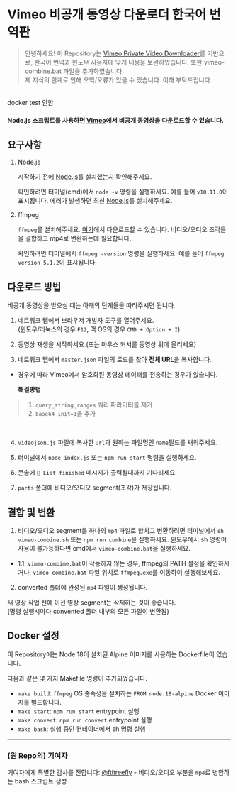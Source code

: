 # Vimeo 비공개 동영상 다운로더 한국어 번역판

> 안녕하세요! 이 Repository는 [Vimeo Private Video Downloader](https://github.com/Tusko/vimeo-private-downloader)를 기반으로, 한국어 번역과 윈도우 사용자에 맞게 내용을 보완하였습니다. 또한 vimeo-combine.bat 파일을 추가하였습니다.<br>
제 지식의 한계로 인해 오역/오류가 있을 수 있습니다. 이해 부탁드립니다.
<br> 
docker test 안함

#### Node.js 스크립트를 사용하면 [Vimeo](https://vimeo.com)에서 비공개 동영상을 다운로드할 수 있습니다.

## 요구사항
1. Node.js

    시작하기 전에 [Node.js](https://nodejs.org/en/download/)를 설치했는지 확인해주세요.

    확인하려면 터미널(cmd)에서 `node -v` 명령을 실행하세요. 예를 들어 `v10.11.0`이 표시됩니다. 에러가 발생하면 최신 [Node.js](https://nodejs.org/en/download/)를 설치해주세요.

2. ffmpeg

    `ffmpeg`를 설치해주세요. [여기](https://ffmpeg.org/download.html)에서 다운로드할 수 있습니다.
    비디오/오디오 조각들을 결합하고 mp4로 변환하는데 필요합니다.

    확인하려면 터미널에서 `ffmpeg -version` 명령을 실행하세요. 예를 들어 `ffmpeg version 5.1.2`이 표시됩니다. 

## 다운로드 방법

비공개 동영상을 받으실 때는 아래의 단계들을 따라주시면 됩니다.

1. 네트워크 탭에서 브라우저 개발자 도구를 열어주세요.<br>
    (윈도우/리눅스의 경우 `F12`, 맥 OS의 경우 `CMD + Option + I`).

2. 동영상 재생을 시작하세요.(또는 마우스 커서를 동영상 위에 올리세요)

3. 네트워크 탭에서 `master.json` 파일의 로드를 찾아 **전체 URL**을 복사합니다.
- 경우에 따라 Vimeo에서 암호화된 동영상 데이터를 전송하는 경우가 있습니다.

    **해결방법**
> 1. `query_string_ranges` 쿼리 파라미터를 제거
> 2. `base64_init=1`을 추가

<br>

4.  `videojson.js` 파일에 복사한 `url`과 원하는 파일명인 `name`필드를 채워주세요.

5.  터미널에서 `node index.js` 또는 `npm run start` 명령을 실행하세요.

6.  콘솔에 `🌈 List finished` 메시지가 출력될때까지 기다리세요.

7.  `parts` 폴더에 비디오/오디오 segment(조각)가 저장됩니다.

## 결합 및 변환

1. 비디오/오디오 segment를 하나의 `mp4` 파일로 합치고 변환하려면 터미널에서 `sh vimeo-combine.sh` 또는 `npm run combine`을 실행하세요.
윈도우에서 sh 명령어 사용이 불가능하다면 cmd에서 `vimeo-combine.bat`을 실행하세요.

- 1.1. `vimeo-combime.bat`이 작동하지 않는 경우, ffmpeg의 PATH 설정을 확인하시거나, `vimeo-combine.bat` 파일 위치로 `ffmpeg.exe`를 이동하여 실행해보세요.

2. converted 폴더에 완성된 `mp4` 파일이 생성됩니다.

새 영상 작업 전에 이전 영상 segment는 삭제하는 것이 좋습니다.<br>
(명령 실행시마다 convented 폴더 내부의 모든 파일이 변환됨)

## Docker 설정

이 Repository에는 Node 18이 설치된 Alpine 이미지를 사용하는 Dockerfile이 있습니다. 

다음과 같은 몇 가지 Makefile 명령이 추가되었습니다.
- `make build`: `ffmpeg` OS 종속성을 설치하는 `FROM node:18-alpine` Docker 이미지를 빌드합니다.
- `make start`: `npm run start` entrypoint 실행
- `make convert`: `npm run convert` entrypoint 실행
- `make bash`: 실행 중인 컨테이너에서 sh 명령 실행

<hr></hr>

### (원 Repo의) 기여자

기여자에게 특별한 감사를 전합니다:
[@ftitreefly](https://github.com/ftitreefly/) - 비디오/오디오 부분을 `mp4`로 병합하는 bash 스크립트 생성